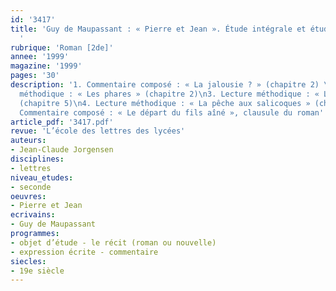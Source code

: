 ```yaml
---
id: '3417'
title: 'Guy de Maupassant : « Pierre et Jean ». Étude intégrale et étude d’extraits
  '
rubrique: 'Roman [2de]'
annee: '1999'
magazine: '1999'
pages: '30'
description: '1. Commentaire composé : « La jalousie ? » (chapitre 2) \n2. Lecture
  méthodique : « Les phares » (chapitre 2)\n3. Lecture méthodique : « Le portrait »
  (chapitre 5)\n4. Lecture méthodique : « La pêche aux salicoques » (chapitre 6)\n5.
  Commentaire composé : « Le départ du fils aîné », clausule du roman'
article_pdf: '3417.pdf'
revue: 'L’école des lettres des lycées'
auteurs:
- Jean-Claude Jorgensen
disciplines:
- lettres
niveau_etudes:
- seconde
oeuvres:
- Pierre et Jean
ecrivains:
- Guy de Maupassant
programmes:
- objet d’étude - le récit (roman ou nouvelle)
- expression écrite - commentaire
siecles:
- 19e siècle
---
```

